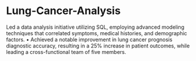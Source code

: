 # Lung-Cancer-Analysis
 Led a data analysis initiative utilizing SQL, employing advanced modeling techniques that correlated symptoms, medical histories, and  demographic factors.  •  Achieved a notable improvement in lung cancer prognosis diagnostic accuracy, resulting in a 25% increase in patient outcomes, while  leading a cross-functional team of five members.
